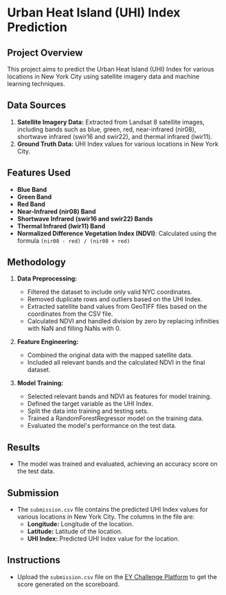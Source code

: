 # Urban Heat Island (UHI) Index Prediction

## Project Overview
This project aims to predict the Urban Heat Island (UHI) Index for various locations in New York City using satellite imagery data and machine learning techniques.

## Data Sources
1. **Satellite Imagery Data:** Extracted from Landsat 8 satellite images, including bands such as blue, green, red, near-infrared (nir08), shortwave infrared (swir16 and swir22), and thermal infrared (lwir11).
2. **Ground Truth Data:** UHI Index values for various locations in New York City.

## Features Used
- **Blue Band**
- **Green Band**
- **Red Band**
- **Near-Infrared (nir08) Band**
- **Shortwave Infrared (swir16 and swir22) Bands**
- **Thermal Infrared (lwir11) Band**
- **Normalized Difference Vegetation Index (NDVI)**: Calculated using the formula `(nir08 - red) / (nir08 + red)`

## Methodology
1. **Data Preprocessing:**
   - Filtered the dataset to include only valid NYC coordinates.
   - Removed duplicate rows and outliers based on the UHI Index.
   - Extracted satellite band values from GeoTIFF files based on the coordinates from the CSV file.
   - Calculated NDVI and handled division by zero by replacing infinities with NaN and filling NaNs with 0.

2. **Feature Engineering:**
   - Combined the original data with the mapped satellite data.
   - Included all relevant bands and the calculated NDVI in the final dataset.

3. **Model Training:**
   - Selected relevant bands and NDVI as features for model training.
   - Defined the target variable as the UHI Index.
   - Split the data into training and testing sets.
   - Trained a RandomForestRegressor model on the training data.
   - Evaluated the model's performance on the test data.

## Results
- The model was trained and evaluated, achieving an accuracy score on the test data.

## Submission
- The `submission.csv` file contains the predicted UHI Index values for various locations in New York City. The columns in the file are:
  - **Longitude:** Longitude of the location.
  - **Latitude:** Latitude of the location.
  - **UHI Index:** Predicted UHI Index value for the location.

## Instructions
- Upload the `submission.csv` file on the [EY Challenge Platform](https://challenge.ey.com) to get the score generated on the scoreboard.